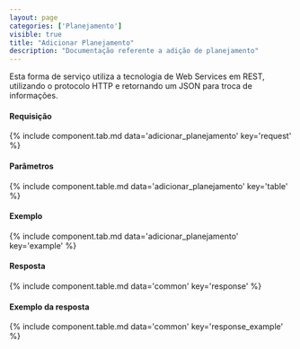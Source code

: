```yaml
---
layout: page
categories: ['Planejamento']
visible: true
title: "Adicionar Planejamento"
description: "Documentação referente a adição de planejamento"
---
```


Esta forma de serviço utiliza a tecnologia de Web Services em REST, utilizando o protocolo HTTP e retornando um JSON para troca de informações.

#### Requisição
{% include component.tab.md data='adicionar_planejamento' key='request' %}

#### Parâmetros
{% include component.table.md data='adicionar_planejamento' key='table' %}

#### Exemplo
{% include component.tab.md data='adicionar_planejamento' key='example' %}

#### Resposta
{% include component.table.md data='common' key='response' %}

#### Exemplo da resposta
{% include component.table.md data='common' key='response_example' %}